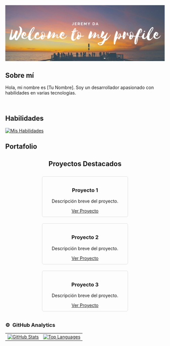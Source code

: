 <div align="center">
  <img src="/GitHudPROFILE.png" alt="Profile Picture">
</div>

## Sobre mí

<p>
  Hola, mi nombre es [Tu Nombre]. Soy un desarrollador apasionado con habilidades en varias tecnologías.
</p>

<br>

## Habilidades

[![Mis Habilidades](https://skillicons.dev/icons?i=mysql,css,html,python,react,js,typescript)](https://skillicons.dev)

## Portafolio

<div align="center">
  <h2>Proyectos Destacados</h2>
  <div style="display: flex; justify-content: center; flex-wrap: wrap;">
    <div style="margin: 10px; padding: 10px; border: 1px solid #ddd; border-radius: 5px; width: 250px;">
      <h3>Proyecto 1</h3>
      <p>Descripción breve del proyecto.</p>
      <a href="http://127.0.0.1:5500/new/portafolio.html">Ver Proyecto</a>
    </div>
    <div style="margin: 10px; padding: 10px; border: 1px solid #ddd; border-radius: 5px; width: 250px;">
      <h3>Proyecto 2</h3>
      <p>Descripción breve del proyecto.</p>
      <a href="http://127.0.0.1:5500/new/portafolio.html">Ver Proyecto</a>
    </div>
    <div style="margin: 10px; padding: 10px; border: 1px solid #ddd; border-radius: 5px; width: 250px;">
      <h3>Proyecto 3</h3>
      <p>Descripción breve del proyecto.</p>
      <a href="http://127.0.0.1:5500/new/portafolio.html">Ver Proyecto</a>
    </div>
  </div>
</div>

### ⚙️ &nbsp;GitHub Analytics

<table align="center">
  <tr>
    <td>
      <a href="https://github.com/jeremyda173">
        <img height="190em" src="https://github-readme-stats-eight-theta.vercel.app/api?username=jeremyda173&show_icons=true&theme=algolia&include_all_commits=true&count_private=true" alt="GitHub Stats"/>
      </a>
    </td>
    <td>
      <a href="https://github.com/jeremyda173">
        <img height="190em" src="https://github-readme-stats-eight-theta.vercel.app/api/top-langs/?username=jeremyda173&layout=compact&langs_count=8&theme=algolia" alt="Top Languages"/>
      </a>
    </td>
  </tr>
</table>
